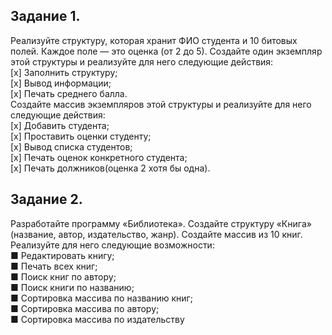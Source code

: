 ﻿## Задание 1.
Реализуйте структуру, которая хранит ФИО
студента и 10 битовых полей. Каждое поле — это оценка
(от 2 до 5).
Создайте один экземпляр этой структуры и реализуйте
для него следующие действия:  
[x] Заполнить структуру;  
[x] Вывод информации;  
[x] Печать среднего балла.  
Создайте массив экземпляров этой структуры и реализуйте для него следующие действия:  
[x] Добавить студента;  
[x] Проставить оценки студенту;  
[x] Вывод списка студентов;  
[x] Печать оценок конкретного студента;  
[x] Печать должников(оценка 2 хотя бы одна).  

## Задание 2.
Разработайте программу «Библиотека». Создайте структуру «Книга» (название, автор, издательство,
жанр). Создайте массив из 10 книг. Реализуйте для него
следующие возможности:  
■ Редактировать книгу;  
■ Печать всех книг;  
■ Поиск книг по автору;  
■ Поиск книги по названию;  
■ Сортировка массива по названию книг;  
■ Сортировка массива по автору;  
■ Сортировка массива по издательству  